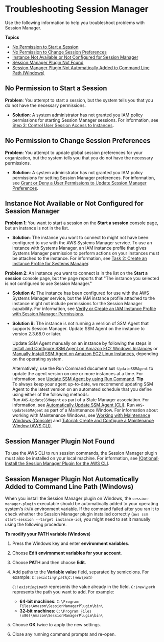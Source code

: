 # Troubleshooting Session Manager<a name="session-manager-troubleshooting"></a>

Use the following information to help you troubleshoot problems with Session Manager\.

**Topics**
+ [No Permission to Start a Session](#session-manager-troubleshooting-start-permissions)
+ [No Permission to Change Session Preferences](#session-manager-troubleshooting-preferences-permissions)
+ [Instance Not Available or Not Configured for Session Manager](#session-manager-troubleshooting-instances)
+ [Session Manager Plugin Not Found](#plugin-not-found)
+ [Session Manager Plugin Not Automatically Added to Command Line Path \(Windows\)](#windows-plugin-env-var-not-set)

## No Permission to Start a Session<a name="session-manager-troubleshooting-start-permissions"></a>

**Problem**: You attempt to start a session, but the system tells you that you do not have the necessary permissions\.
+ **Solution**: A system administrator has not granted you IAM policy permissions for starting Session Manager sessions\. For information, see [Step 3: Control User Session Access to Instances](session-manager-getting-started-restrict-access.md)\.

## No Permission to Change Session Preferences<a name="session-manager-troubleshooting-preferences-permissions"></a>

**Problem**: You attempt to update global session preferences for your organization, but the system tells you that you do not have the necessary permissions\.
+ **Solution**: A system administrator has not granted you IAM policy permissions for setting Session Manager preferences\. For information, see [Grant or Deny a User Permissions to Update Session Manager Preferences](preference-setting-permissions.md)\.

## Instance Not Available or Not Configured for Session Manager<a name="session-manager-troubleshooting-instances"></a>

**Problem 1**: You want to start a session on the **Start a session** console page, but an instance is not in the list\.
+ **Solution**: The instance you want to connect to might not have been configured to use with the AWS Systems Manager service\. To use an instance with Systems Manager, an IAM instance profile that gives Systems Manager permission to perform actions on your instances must be attached to the instance\. For information, see [Task 2: Create an Instance Profile for Systems Manager](sysman-configuring-access-role.md)\. 

**Problem 2**: An instance you want to connect is in the list on the **Start a session** console page, but the page reports that "The instance you selected is not configured to use Session Manager\." 
+ **Solution A**: The instance has been configured for use with the AWS Systems Manager service, but the IAM instance profile attached to the instance might not include permissions for the Session Manager capability\. For information, see [Verify or Create an IAM Instance Profile with Session Manager Permissions](session-manager-getting-started-instance-profile.md)\.
+ **Solution B**: The instance is not running a version of SSM Agent that supports Session Manager\. Update SSM Agent on the instance to version 2\.3\.68\.0 or later\. 

  Update SSM Agent manually on an instance by following the steps in [Install and Configure SSM Agent on Amazon EC2 Windows Instances](sysman-install-win.md) or [Manually Install SSM Agent on Amazon EC2 Linux Instances](sysman-manual-agent-install.md), depending on the operating system\. 

  Alternatively, use the Run Command document `AWS-UpdateSSMAgent` to update the agent version on one or more instances at a time\. For information, see [Update SSM Agent by using Run Command](rc-console.md#rc-console-agentexample)\.
**Tip**  
To always keep your agent up\-to\-date, we recommend updating SSM Agent to the latest version on an automated schedule that you define using either of the following methods:  
Run `AWS-UpdateSSMAgent` as part of a State Manager association\. For information, see [Automatically Update SSM Agent \(CLI\)](sysman-state-cli.md)\.
Run `AWS-UpdateSSMAgent` as part of a Maintenance Window\. For information about working with Maintenance Windows, see [Working with Maintenance Windows \(Console\)](sysman-maintenance-working.md) and [Tutorial: Create and Configure a Maintenance Window \(AWS CLI\)](maintenance-windows-cli-tutorials-create.md)\.

## Session Manager Plugin Not Found<a name="plugin-not-found"></a>

To use the AWS CLI to run session commands, the Session Manager plugin must also be installed on your local machine\. For information, see [\(Optional\) Install the Session Manager Plugin for the AWS CLI](session-manager-working-with-install-plugin.md)\.

## Session Manager Plugin Not Automatically Added to Command Line Path \(Windows\)<a name="windows-plugin-env-var-not-set"></a>

When you install the Session Manager plugin on Windows, the `session-manager-plugin` executable should be automatically added to your operating system's `PATH` environment variable\. If the command failed after you ran it to check whether the Session Manager plugin installed correctly \(`aws ssm start-session --target instance-id`\), you might need to set it manually using the following procedure\.

**To modify your PATH variable \(Windows\)**

1. Press the Windows key and enter **environment variables**\.

1. Choose **Edit environment variables for your account**\.

1. Choose **PATH** and then choose **Edit**\.

1. Add paths to the **Variable value** field, separated by semicolons\. For example: *`C:\existing\path`*;*`C:\new\path`*

   *`C:\existing\path`* represents the value already in the field\. *`C:\new\path`* represents the path you want to add\. For example:
   + **64\-bit machines**: `C:\Program Files\Amazon\SessionManagerPlugin\bin\`
   + **32\-bit machines**: `C:\Program Files (x86)\Amazon\SessionManagerPlugin\bin\` 

1. Choose **OK** twice to apply the new settings\.

1. Close any running command prompts and re\-open\.